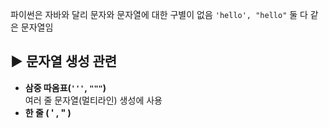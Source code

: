 파이썬은 자바와 달리 문자와 문자열에 대한 구별이 없음
` 'hello', "hello" `
둘 다 같은 문자열임
## ▶️ 문자열 생성 관련

- **삼중 따옴표(`'''`, `"""`)**  
    여러 줄 문자열(멀티라인) 생성에 사용
- **한 줄 ( ' , " )**
	